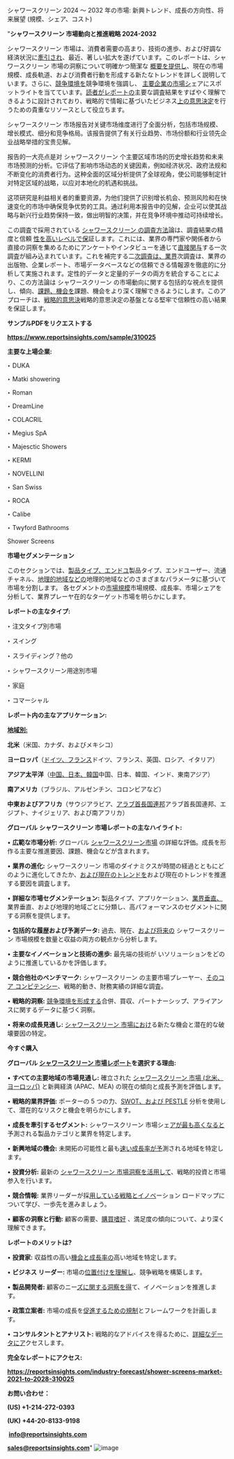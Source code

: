 シャワースクリーン 2024 ～ 2032 年の市場: 新興トレンド、成長の方向性、将来展望 (規模、シェア、コスト)

"<strong>シャワースクリーン 市場動向と推進戦略 2024-2032</strong>

シャワースクリーン 市場は、消費者需要の高まり、技術の進歩、および好調な経済状況に<a href=https://reportsinsights.com/fr/industry-forecast/feller-bunchers-market-2021-to-2028-316465>牽引され</a>、最近、著しい拡大を遂げています。このレポートは、シャワースクリーン 市場の洞察について明確かつ簡潔な
<a href=https://reportsinsights.com/es/industry-forecast/digital-ceramic-inks-market-2021-to-2028-307109>概要を提供し</a>、現在の市場規模、成長軌道、および消費者行動を形成する新たなトレンドを詳しく説明しています。さらに、<a href=https://reportsinsights.com/ja/industry-forecast/landscaping-services-market-2021-to-2028-311755>競争環境を</a>競争環境を強調し、
<a href=https://reportsinsights.com/ja/industry-forecast/us-soft-magnetic-ni-fe-nickel-iron-alloys-market-404872>主要企業の市場シ</a>ェアにスポットライトを当てています。<a href=https://reportsinsights.com/nl/industry-forecast/shiitake-mushroom-extract-market-2021-to-2028-311535>読者がレポートの</a>主要な調査結果をすばやく理解できるように設計されており、戦略的で情報に基づいたビジネス<a href=https://www.linkedin.com/pulse/epoxidh%C3%A4rter-markt-ausblick-2032-zukunftsweisende-trends-w2g4f/>上の意思決定</a>を行うための貴重なリソースとして役立ちます。

シャワースクリーン 市场报告对关键市场维度进行了全面分析，包括市场规模、增长模式、细分和竞争格局。该报告提供了有关行业趋势、市场份额和行业领先企业战略举措的宝贵见解。

报告的一大亮点是对 シャワースクリーン 个主要区域市场的历史增长趋势和未来市场预测的分析。它评估了影响市场动态的关键因素，例如经济状况、政府法规和不断变化的消费者行为。这种全面的区域分析提供了全球视角，使公司能够制定针对特定区域的战略，以应对本地化的机遇和挑战。

这项研究是利益相关者的重要资源，为他们提供了识别增长机会、预测风险和在快速变化的市场中确保竞争优势的工具。通过利用本报告中的见解，企业可以使其战略与新兴行业趋势保持一致，做出明智的决策，并在竞争环境中推动可持续增长。

この調査で採用されている <a href=https://www.linkedin.com/pulse/europe-geothermal-heat-pump-market-2024-share-strategic-ekvpf/>シャワースクリーン の調査方法</a>論は、調査結果の精度と信頼
<a href=https://www.linkedin.com/pulse/bodeneingriffswerkzeuge-get-markt-2032-wachstum-hn2vf/>性を高いレベルで保</a>証します。これには、業界の専門家や関係者から直接の洞察を集めるためにアンケートやインタビューを通じて<a href=https://reportsinsights.com/de/industry-forecast/bottle-top-filters-market-demand-by-regional-317780>直接関与</a>する一次調査が組み込まれています。これを補完する二<a href=https://reportsinsights.com/de/industry-forecast/coffee-vending-machines-market-2021-to-2028-305223>次調査は、業界</a>次調査は、業界の出版物、企業レポート、市場データベースなどの信頼できる情報源を徹底的に分析して実施されます。定性的データと定量的データの両方を統合することにより、この方法論は シャワースクリーン の市場動向に関する包括的な視点を提供し、傾向、<a href=https://reportsinsights.com/zh/industry-forecast/us-web-real-time-communication-webrtc-market-405218>課題、機会を</a>課題、機会をより深く理解できるようにします。このアプローチは、<a href=https://www.linkedin.com/pulse/gegossener-film-markt-erf%C3%A4hrt-exponentielles-wachstum-xeynf/>戦略的意思決</a>戦略的意思決定の基盤となる堅牢で信頼性の高い結果を保証します。

<strong><b>サンプルPDFをリクエストする</b></strong>

<a href=https://www.reportsinsights.com/sample/310025><strong><u>https://www.reportsinsights.com/sample/310025</u></strong></a>

<strong>主要な上場企業:</strong>

‣ DUKA

‣ Matki showering

‣ Roman

‣ DreamLine

‣ COLACRIL

‣ Megius SpA

‣ Majesctic Showers

‣ KERMI

‣ NOVELLINI

‣ San Swiss

‣ ROCA

‣ Calibe

‣ Twyford Bathrooms

Shower Screens

<strong>市場セグメンテーション</strong>

このセクションでは、<a href=https://reportsinsights.com/fr/industry-forecast/printed-sensors-market-2021-to-2028-308066>製品タイプ、エンドユ</a>製品タイプ、エンドユーザー、流通チャネル、<a href=https://www.linkedin.com/pulse/bestandsverwaltungssoftware-markt-erf%C3%A4hrt-p7mjc/>地理的地域などの</a>地理的地域などのさまざまなパラメータに基づいて市場を分割します。 各セグメントの<a href=https://reportsinsights.com/sv/industry-forecast/us-outdoor-rugs-market-410924>市場規模</a>市場規模、成長率、市場シェアを分析して、業界プレーヤ<a href=https://reportsinsights.com/es/industry-forecast/us-gamification-in-education-market-402759></a>在的なターゲット市場を明らかにします。

<strong>レポートの主なタイプ:</strong>

  ‣ 注文タイプ別市場

‣ スイング

‣ スライディング？他の


  ‣ シャワースクリーン用途別市場

‣ 家庭

‣ コマーシャル

<strong>レポート内の主なアプリケーション:</strong>



<strong><u>地域別</u></strong><strong><u>:</u></strong>

<strong>北米</strong>（米国、カナダ、およびメキシコ）

<strong>ヨーロッパ</strong>（<a href=https://reportsinsights.com/zh/industry-forecast/hotel-pms-market-2021-to-2028-310345>ドイツ、フランス</a>ドイツ、フランス、英国、ロシア、イタリア）

<strong>アジア太平洋</strong>（<a href=https://reportsinsights.com/nl/industry-forecast/us-climate-change-consulting-market-407901>中国、日本、韓国</a>中国、日本、韓国、インド、東南アジア）

<strong>南アメリカ</strong>（ブラジル、アルゼンチン、コロンビアなど）

<strong>中東およびアフリカ</strong>（サウジアラビア、<a href=https://reportsinsights.com/sv/industry-forecast/porridge-market-2021-to-2028-312375>アラブ首長国連邦</a>アラブ首長国連邦、エジプト、ナイジェリア、および南アフリカ）

<strong>グローバル シャワースクリーン 市場レポートの主なハイライト:</strong>

• <strong>広範な市場分析:</strong> グローバル <a href=https://www.linkedin.com/pulse/europe-catamarans-market-analysis-size-share-growth-hrl7c/>シャワースクリーン市場</a> の詳細な評価。成長を形作る主要な推進要因、課題、機会などが含まれます。

• <strong>業界の進化:</strong> シャワースクリーン 市場のダイナミクスが時間の経過とともにどのように進化してきたか、<a href=https://www.linkedin.com/pulse/gfk-rohrleitungen-glasfaserverst%C3%A4rkter-kunststoff-markt-2024-do5mf/>および現在のトレンドを</a>および現在のトレンドを推進する要因を調査します。

• <strong>詳細な市場セグメンテーション:</strong> 製品タイプ、アプリケーション、<a href=https://reportsinsights.com/fr/industry-forecast/bottle-top-filters-market-demand-by-regional-317780>業界垂直、</a>業界垂直、および地理的地域ごとに分類し、高パフォーマンスのセグメントに関する洞察を提供します。

• <strong>包括的な履歴および予測データ:</strong> 過去、現在、<a href=https://reportsinsights.com/es/industry-forecast/printed-sensors-market-2021-to-2028-308066>および将来の</a> シャワースクリーン 市場規模を数量と収益の両方の観点から分析します。

• <strong>主要なイノベーションと技術の進歩:</strong> 最先端の技術が <a href=https://reportsinsights.com/ja/industry-forecast/us-web-real-time-communication-webrtc-market-405218></a>いソリューションをどのように推進しているかを評価します。

• <strong>競合他社のベンチマーク:</strong> シャワースクリーン の主要市場プレーヤー、<a href=https://reportsinsights.com/nl/industry-forecast/landscaping-services-market-2021-to-2028-311755>そのコア コンピテンシー</a>、戦略的動き、財務実績の詳細な調査。

• <strong>戦略的洞察:</strong> <a href=https://www.linkedin.com/pulse/steuerverwaltungssoftware-markt-erf%C3%A4hrt-exponentielles-ih3mf/>競争環境を形成する</a>合併、買収、パートナーシップ、アライアンスに関するデータに基づく洞察。

• <strong>将来の成長見通し:</strong> <a href=https://www.linkedin.com/pulse/europe-magnetic-sensor-market-report-2024-new-data-growth-p653f/>シャワースクリーン 市場におけ</a>る新たな機会と潜在的な破壊要因の特定。

<strong>今すぐ購入</strong>


<strong>グローバル <a href=https://reportsinsights.com/de/industry-forecast/feller-bunchers-market-2021-to-2028-316465>シャワースクリーン 市場レポート</a>を選択する理由:</strong>

• <strong>すべての主要地域の市場見通し:</strong> 確立された <a href=https://reportsinsights.com/fr/industry-forecast/digital-ceramic-inks-market-2021-to-2028-307109>シャワースクリーン 市場 (北米、ヨーロッパ)</a> と新興経済 (APAC、MEA) の現在の傾向と成長予測を評価します。

• <strong>戦略的業界評価:</strong> ポーターの 5 つの力、<a href=https://reportsinsights.com/zh/industry-forecast/us-soft-magnetic-ni-fe-nickel-iron-alloys-market-404872>SWOT、および PESTLE</a> 分析を使用して、潜在的なリスクと機会を明らかにします。

• <strong>成長を牽引するセグメント:</strong> シャワースクリーン 市場シェ<a href=https://reportsinsights.com/ja/industry-forecast/shiitake-mushroom-extract-market-2021-to-2028-311535>アが最も高くなると</a>予測される製品カテゴリと業界を特定します。

• <strong>新興地域の機会:</strong> 未開拓の可能性と最も<a href=https://reportsinsights.com/sv/industry-forecast/us-augmented-reality-and-virtual-reality-apps-market-408774>速い成長率が予</a>測される地域を特定します。

• <strong>投資分析:</strong> 最新の <a href=https://www.linkedin.com/pulse/polyamid-schmelzklebstoffe-markt-2024-wachstumstreiber-uhzgc/>シャワースクリーン 市場洞察を活用して</a>、戦略的投資と市場参入を行います。

• <strong>競合情報:</strong> 業界リーダーが採<a href=https://www.linkedin.com/pulse/alkylat-markt-2024-gr%C3%B6%C3%9Fe-und-wachstumsfaktoren-regionale-nbraf/>用している戦略とイノベ</a>ーション ロードマップについて学び、一歩先を進みましょう。

• <strong>顧客の洞察と行動:</strong> 顧客の需要、<a href=https://reportsinsights.com/de/industry-forecast/fatty-acid-methyl-ester-fame-market-2021-to-2028-304477>購買嗜好</a>
、満足度の傾向について、より深く理解できます。

<strong>レポートのメリットは?</strong>

• <strong>投資家:</strong> 収益性の高い<a href=https://reportsinsights.com/es/industry-forecast/us-processor-market-401191>機会と成長率の</a>高い地域を特定します。

• <strong>ビジネス リーダー:</strong> 市場の<a href=https://reportsinsights.com/zh/industry-forecast/new-generation-automotive-hub-bearing-market-2021-to-2028-309719>位置付けを理解し</a>、競争戦略を構築します。

• <strong>製品開発者:</strong> 顧客のニー<a href=https://reportsinsights.com/nl/industry-forecast/us-organic-feed-market-406678>ズに関する洞察を得</a>て、イノベーションを推進します。

• <strong>政策立案者:</strong> 市場の成長を<a href=https://reportsinsights.com/sv/industry-forecast/furfural-market-2021-to-2028-312164>促進するための規制</a>とフレームワークを計画します。

• <strong>コンサルタントとアナリスト:</strong> 戦略的なアドバイスを得るために、<a href=https://www.linkedin.com/pulse/europe-levant-power-cable-market-share-growth-report-09dpc/>詳細なデータにア</a>クセスします。
</ul>
<strong>完全なレポートにアクセス:</strong>

<a href=https://reportsinsights.com/industry-forecast/shower-screens-market-2021-to-2028-310025><strong><u><b>https://reportsinsights.com/industry-forecast/shower-screens-market-2021-to-2028-310025</b></u></strong></a>

<strong>お問い合わせ：</strong>

<strong>(US) +1-214-272-0393</strong>

<strong>(UK) +44-20-8133-9198</strong>

<strong> </strong><a href=info@reportsinsights.com><strong><u>info@reportsinsights.com</u></strong></a>

<a href=sales@reportsinsights.com><strong><u>sales@reportsinsights.com</u></strong></a>"
![image](https://github.com/user-attachments/assets/a09bb385-b54d-47b7-a508-2fc12617c536)
